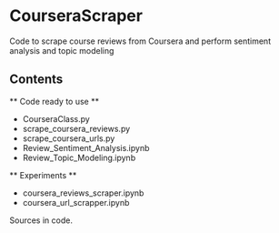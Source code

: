 # CourseraScraper
Code to scrape course reviews from Coursera and perform sentiment analysis and topic modeling

## Contents

** Code ready to use ** 
- CourseraClass.py
- scrape_coursera_reviews.py
- scrape_coursera_urls.py
- Review_Sentiment_Analysis.ipynb
- Review_Topic_Modeling.ipynb


** Experiments **
- coursera_reviews_scraper.ipynb
- coursera_url_scrapper.ipynb

Sources in code. 
